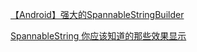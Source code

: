 [【Android】强大的SpannableStringBuilder](https://www.jianshu.com/p/f004300c6920?utm_campaign=maleskine&utm_content=note&utm_medium=seo_notes&utm_source=recommendation)


[SpannableString 你应该知道的那些效果显示](https://blog.csdn.net/u012551350/article/details/51722893#commentBox)
